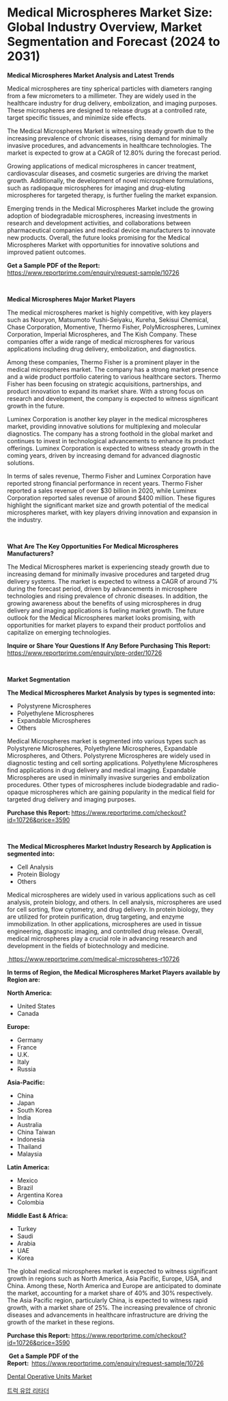 <p><h1>Medical Microspheres Market Size: Global Industry Overview, Market Segmentation and Forecast (2024 to 2031)</h1></p><p><strong>Medical Microspheres Market Analysis and Latest Trends</strong></p>
<p><p>Medical microspheres are tiny spherical particles with diameters ranging from a few micrometers to a millimeter. They are widely used in the healthcare industry for drug delivery, embolization, and imaging purposes. These microspheres are designed to release drugs at a controlled rate, target specific tissues, and minimize side effects.</p><p>The Medical Microspheres Market is witnessing steady growth due to the increasing prevalence of chronic diseases, rising demand for minimally invasive procedures, and advancements in healthcare technologies. The market is expected to grow at a CAGR of 12.80% during the forecast period.</p><p>Growing applications of medical microspheres in cancer treatment, cardiovascular diseases, and cosmetic surgeries are driving the market growth. Additionally, the development of novel microsphere formulations, such as radiopaque microspheres for imaging and drug-eluting microspheres for targeted therapy, is further fueling the market expansion.</p><p>Emerging trends in the Medical Microspheres Market include the growing adoption of biodegradable microspheres, increasing investments in research and development activities, and collaborations between pharmaceutical companies and medical device manufacturers to innovate new products. Overall, the future looks promising for the Medical Microspheres Market with opportunities for innovative solutions and improved patient outcomes.</p></p>
<p><strong>Get a Sample PDF of the Report:&nbsp;</strong> <a href="https://www.reportprime.com/enquiry/request-sample/10726">https://www.reportprime.com/enquiry/request-sample/10726</a></p>
<p>&nbsp;</p>
<p><strong>Medical Microspheres Major Market Players</strong></p>
<p><p>The medical microspheres market is highly competitive, with key players such as Nouryon, Matsumoto Yushi-Seiyaku, Kureha, Sekisui Chemical, Chase Corporation, Momentive, Thermo Fisher, PolyMicrospheres, Luminex Corporation, Imperial Microspheres, and The Kish Company. These companies offer a wide range of medical microspheres for various applications including drug delivery, embolization, and diagnostics.</p><p>Among these companies, Thermo Fisher is a prominent player in the medical microspheres market. The company has a strong market presence and a wide product portfolio catering to various healthcare sectors. Thermo Fisher has been focusing on strategic acquisitions, partnerships, and product innovation to expand its market share. With a strong focus on research and development, the company is expected to witness significant growth in the future.</p><p>Luminex Corporation is another key player in the medical microspheres market, providing innovative solutions for multiplexing and molecular diagnostics. The company has a strong foothold in the global market and continues to invest in technological advancements to enhance its product offerings. Luminex Corporation is expected to witness steady growth in the coming years, driven by increasing demand for advanced diagnostic solutions.</p><p>In terms of sales revenue, Thermo Fisher and Luminex Corporation have reported strong financial performance in recent years. Thermo Fisher reported a sales revenue of over $30 billion in 2020, while Luminex Corporation reported sales revenue of around $400 million. These figures highlight the significant market size and growth potential of the medical microspheres market, with key players driving innovation and expansion in the industry.</p></p>
<p>&nbsp;</p>
<p><strong>What Are The Key Opportunities For Medical Microspheres Manufacturers?</strong></p>
<p><p>The Medical Microspheres market is experiencing steady growth due to increasing demand for minimally invasive procedures and targeted drug delivery systems. The market is expected to witness a CAGR of around 7% during the forecast period, driven by advancements in microsphere technologies and rising prevalence of chronic diseases. In addition, the growing awareness about the benefits of using microspheres in drug delivery and imaging applications is fueling market growth. The future outlook for the Medical Microspheres market looks promising, with opportunities for market players to expand their product portfolios and capitalize on emerging technologies.</p></p>
<p><strong>Inquire or Share Your Questions If Any Before Purchasing This Report:</strong> <a href="https://www.reportprime.com/enquiry/pre-order/10726">https://www.reportprime.com/enquiry/pre-order/10726</a></p>
<p>&nbsp;</p>
<p><strong>Market Segmentation</strong></p>
<p><strong>The Medical Microspheres Market Analysis by types is segmented into:</strong></p>
<p><ul><li>Polystyrene Microspheres</li><li>Polyethylene Microspheres</li><li>Expandable Microspheres</li><li>Others</li></ul></p>
<p><p>Medical Microspheres market is segmented into various types such as Polystyrene Microspheres, Polyethylene Microspheres, Expandable Microspheres, and Others. Polystyrene Microspheres are widely used in diagnostic testing and cell sorting applications. Polyethylene Microspheres find applications in drug delivery and medical imaging. Expandable Microspheres are used in minimally invasive surgeries and embolization procedures. Other types of microspheres include biodegradable and radio-opaque microspheres which are gaining popularity in the medical field for targeted drug delivery and imaging purposes.</p></p>
<p><strong>Purchase this Report:&nbsp;</strong><a href="https://www.reportprime.com/checkout?id=10726&price=3590">https://www.reportprime.com/checkout?id=10726&price=3590</a></p>
<p>&nbsp;</p>
<p><strong>The Medical Microspheres Market Industry Research by Application is segmented into:</strong></p>
<p><ul><li>Cell Analysis</li><li>Protein Biology</li><li>Others</li></ul></p>
<p><p>Medical microspheres are widely used in various applications such as cell analysis, protein biology, and others. In cell analysis, microspheres are used for cell sorting, flow cytometry, and drug delivery. In protein biology, they are utilized for protein purification, drug targeting, and enzyme immobilization. In other applications, microspheres are used in tissue engineering, diagnostic imaging, and controlled drug release. Overall, medical microspheres play a crucial role in advancing research and development in the fields of biotechnology and medicine.</p></p>
<p><a href="https://www.reportprime.com/medical-microspheres-r10726">&nbsp;https://www.reportprime.com/medical-microspheres-r10726</a></p>
<p><strong>In terms of Region, the Medical Microspheres Market Players available by Region are:</strong></p>
<p>
    <p> <strong> North America: </strong>
        <ul>
            <li>United States</li>
            <li>Canada</li>
        </ul>
        </p> 
    <p> <strong> Europe: </strong>
        <ul>
            <li>Germany</li>
            <li>France</li>
            <li>U.K.</li>
            <li>Italy</li>
            <li>Russia</li>
        </ul>
        </p> 
    <p> <strong> Asia-Pacific: </strong>
        <ul>
            <li>China</li>
            <li>Japan</li>
            <li>South Korea</li>
            <li>India</li>
            <li>Australia</li>
            <li>China Taiwan</li>
            <li>Indonesia</li>
            <li>Thailand</li>
            <li>Malaysia</li>
        </ul>
        </p> 
    <p> <strong> Latin America: </strong>
        <ul>
            <li>Mexico</li>
            <li>Brazil</li>
            <li>Argentina Korea</li>
            <li>Colombia</li>
        </ul>
        </p> 
    <p> <strong> Middle East & Africa: </strong>
        <ul>
            <li>Turkey</li>
            <li>Saudi</li>
            <li>Arabia</li>
            <li>UAE</li>
            <li>Korea</li>
        </ul>
    </p>
    </p>
<p><p>The global medical microspheres market is expected to witness significant growth in regions such as North America, Asia Pacific, Europe, USA, and China. Among these, North America and Europe are anticipated to dominate the market, accounting for a market share of 40% and 30% respectively. The Asia Pacific region, particularly China, is expected to witness rapid growth, with a market share of 25%. The increasing prevalence of chronic diseases and advancements in healthcare infrastructure are driving the growth of the market in these regions.</p></p>
<p><strong>Purchase this Report: </strong><a href="https://www.reportprime.com/checkout?id=10726&price=3590">https://www.reportprime.com/checkout?id=10726&price=3590</a></p>
<p>&nbsp;<strong>Get a Sample PDF of the Report:&nbsp;&nbsp;</strong><a href="https://www.reportprime.com/enquiry/request-sample/10726">https://www.reportprime.com/enquiry/request-sample/10726</a></p>
<p><strong></strong></p>
<p><p><a href="https://github.com/goodweq44/Market-Research-Report-List-2/blob/main/dental-operative-units-market.md">Dental Operative Units Market</a></p><p><a href="https://github.com/ahmadrevanz10/Market-Research-Report-List-2/blob/main/3071081106769.md">트럭 유압 리타더</a></p></p>